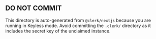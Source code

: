 
## DO NOT COMMIT
This directory is auto-generated from `@clerk/nextjs` because you are running in Keyless mode. Avoid committing the `.clerk/` directory as it includes the secret key of the unclaimed instance.
  